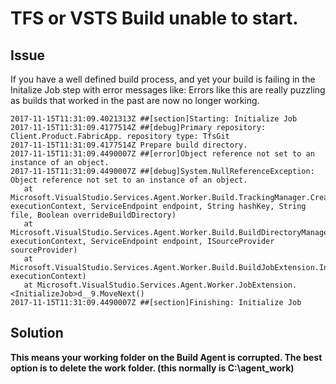 # TFS or VSTS Build unable to start.

## Issue
If you have a well defined build process, and yet your build is failing in the Initalize Job step with error messages like:
Errors like this are really puzzling as builds that worked in the past are now no longer working.

```
2017-11-15T11:31:09.4021313Z ##[section]Starting: Initialize Job
2017-11-15T11:31:09.4177514Z ##[debug]Primary repository: Client.Product.FabricApp. repository type: TfsGit
2017-11-15T11:31:09.4177514Z Prepare build directory.
2017-11-15T11:31:09.4490007Z ##[error]Object reference not set to an instance of an object.
2017-11-15T11:31:09.4490007Z ##[debug]System.NullReferenceException: Object reference not set to an instance of an object.
   at Microsoft.VisualStudio.Services.Agent.Worker.Build.TrackingManager.Create(IExecutionContext executionContext, ServiceEndpoint endpoint, String hashKey, String file, Boolean overrideBuildDirectory)
   at Microsoft.VisualStudio.Services.Agent.Worker.Build.BuildDirectoryManager.PrepareDirectory(IExecutionContext executionContext, ServiceEndpoint endpoint, ISourceProvider sourceProvider)
   at Microsoft.VisualStudio.Services.Agent.Worker.Build.BuildJobExtension.InitializeJobExtension(IExecutionContext executionContext)
   at Microsoft.VisualStudio.Services.Agent.Worker.JobExtension.<InitializeJob>d__9.MoveNext()
2017-11-15T11:31:09.4490007Z ##[section]Finishing: Initialize Job
```

## Solution
**This means your working folder on the Build Agent is corrupted. The best option is to delete the work folder.
(this normally is C:\agent\_work)**
